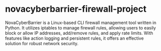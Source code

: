 # novacyberbarrier-firewall-project
NovaCyberBarrier is a Linux-based CLI firewall management tool written in Python. It utilizes iptables to manage firewall rules, allowing users to easily block or allow IP addresses, add/remove rules, and apply rate limits. With features like action logging and persistent rules, it offers an effective solution for robust network security.
